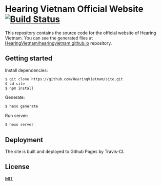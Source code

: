 # Hearing Vietnam Official Website [![Build Status](https://travis-ci.org/HearingVietnam/site.svg?branch=master)](https://travis-ci.org/HearingVietnam/site)
<!-- Markdown snippet -->

This repository contains the source code for the official website of Hearing Vietnam.
You can see the generated files at [HearingVietnam/hearingvietnam.github.io](https://github.com/HearingVietnam/hearingvietnam.github.io) repository.

## Getting started

Install dependencies:

``` bash
$ git clone https://github.com/HearingVietnam/site.git
$ cd site
$ npm install
```

Generate:

``` bash
$ hexo generate
```

Run server:

``` bash
$ hexo server
```

## Deployment

The site is built and deployed to Github Pages by Travis-CI.

## License

[MIT](http://creativecommons.org/licenses/by/4.0/)
